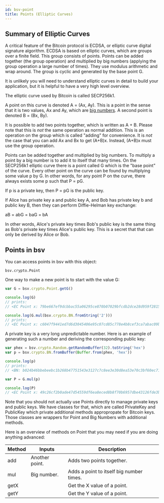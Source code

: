 ```yaml
---
id: bsv-point
title: Points (Elliptic Curves)
---
```


Summary of Elliptic Curves
--------------------------

A critical feature of the Bitcoin protocol is ECDSA, or elliptic curve digital
signature algorithm. ECDSA is based on elliptic curves, which are groups over a
finite field. This group consists of points. Points can be added together (the
group operation) and multiplied by big numbers (applying the group operation a
large number of times). They use modulus arithmetic and wrap around. The group
is cyclic and generated by the base point G.

It is unlikely you will need to understand elliptic curves in detail to build
your application, but it is helpful to have a very high level overview.

The elliptic curve used by Bitcoin is called SECP256k1.

A point on this curve is denoted A = (Ax, Ay). This is a point in the sense that
it is two values, Ax and Ay, which are [big numbers](./bsv-big-numbers.md). A
second point is denoted B = (Bx, By).

It is possible to add two points together, which is written as A + B. Please
note that this is *not* the same operation as normal addition. This is an
operation on the group which is called "adding" for convenience. It is *not* the
case that you can add Ax and Bx to get (A+B)x. Instead, (A+B)x must use the
group operation.

Points can be added together and multiplied by big numbers. To multiply a point
by a big number is to add it to itself that many times. On the SECP256k1
elliptic curve there is a point called G which is the "base point" of the curve.
Every other point on the curve can be found by multiplying some value p by G. In
other words, for any point P on the curve, there always exists some p such that
P = pG.

If p is a private key, then P = pG is the public key.

If Alice has private key a and public key A, and Bob has private key b and
public key B, then they can perform Diffie-Helman key exchange:

aB = abG = baG = bA

In other words, Alice's private key times Bob's public key is the same thing as
Bob's private key times Alice's public key. This is a secret that that can only
be derived by Alice or Bob.

Points in bsv
-------------

You can access points in bsv with this object:

```javacript
bsv.crypto.Point
```

One way to make a new point is to start with the value G:
```javascript
var G = bsv.crypto.Point.getG()

console.log(G)
// prints:
// <EC Point x: 79be667ef9dcbbac55a06295ce870b07029bfcdb2dce28d959f2815b16f81798 y: 483ada7726a3c4655da4fbfc0e1108a8fd17b448a68554199c47d08ffb10d4b8>

console.log(G.mul(bsv.crypto.BN.fromString('2')))
// prints:
// <EC Point x: c6047f9441ed7d6d3045406e95c07cd85c778e4b8cef3ca7abac09b95c709ee5 y: 1ae168fea63dc339a3c58419466ceaeef7f632653266d0e1236431a950cfe52a>
```

A private key is a very long unpredictable number. Here is an example of
generating such a number and deriving the corresponding public key:

```javascript
var phex = bsv.crypto.Random.getRandomBuffer(32).toString('hex')
var p = bsv.crypto.BN.fromBuffer(Buffer.from(phex, 'hex'))

console.log(p)
// prints:
// <BN: b024b46bbebeebc1b268b47751543e3127c7c8ee3e30d8ea53e70c3bf60ec71b>

var P = G.mul(p)

console.log(P)
// <EC Point x: 49c26cf2b0ade47d54559df6ea8eced8b8f70b6957dbe43126fde3b7ffa6642c y: 32b2000bd658f1cc37b65dfd6cb10ac23083af9bec428afc2c944af18c0178e3>
```

Note that you should not actually use Points directly to manage private keys and
public keys. We have classes for that, which are called PrivateKey and PublicKey
which private additional methods appropropate for Bitcoin keys. Those classes
are wrappers for Point and Big Numbers with additional methods.

Here is an overview of methods on Point that you may need if you are doing anything advanced:

| Method | Inputs         | Description                              |
|--------|----------------|------------------------------------------|
| add    | Another point. | Adds two points together.                |
| mul    | Big number.    | Adds a point to itself big number times. |
| getX   |                | Get the X value of a point.              |
| getY   |                | Get the Y value of a point.              |
